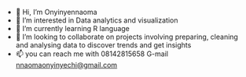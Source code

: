 - 👋 Hi, I’m Onyinyennaoma
- 👀 I’m interested in Data analytics and visualization
- 🌱 I’m currently learning R language
- 💞️ I’m looking to collaborate on projects involving preparing, cleaning and analysing data to discover trends and get insights 
- 📫 you can reach me with 08142815658 G-mail nnaomaonyinyechi@gmail.com

<!---
onyinyennaoma/onyinyennaoma is a ✨ special ✨ repository because its `README.md` (this file) appears on your GitHub profile.
You can click the Preview link to take a look at your changes.
--->
